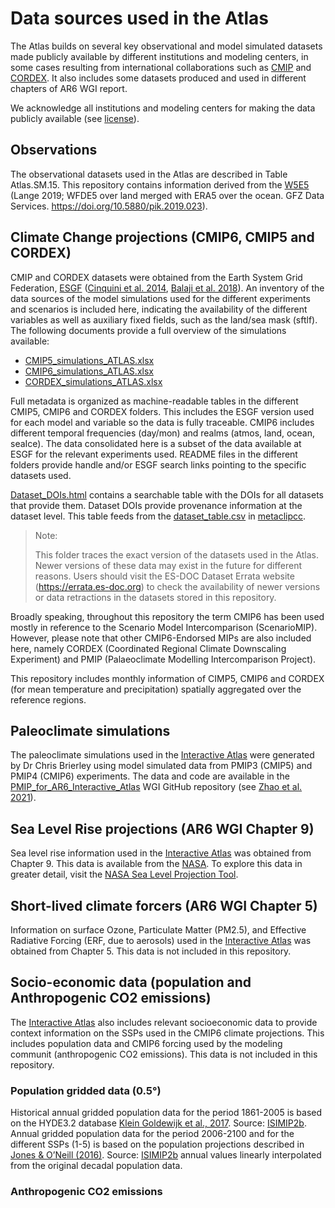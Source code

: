 # Data sources used in the Atlas

The Atlas builds on several key observational and model simulated datasets made publicly available by different institutions and modeling centers, in some cases resulting from international collaborations such as [CMIP](https://www.wcrp-climate.org/wgcm-cmip) and [CORDEX](https://cordex.org). It also includes some datasets produced and used in different chapters of AR6 WGI report.

We acknowledge all institutions and modeling centers for making the data publicly available (see [license](../LICENSE.md)). 

## Observations

The observational datasets used in the Atlas are described in Table Atlas.SM.15. This repository contains information derived from the [W5E5](https://doi.org/10.5880/pik.2019.023) (Lange 2019; WFDE5 over land merged with ERA5 over the ocean. GFZ Data Services. https://doi.org/10.5880/pik.2019.023).

## Climate Change projections (CMIP6, CMIP5 and CORDEX)
CMIP and CORDEX datasets were obtained from the Earth System Grid Federation, [ESGF](https://esgf-data.dkrz.de/projects/esgf-dkrz/) ([Cinquini et al. 2014](https://doi.org/10.1016/j.future.2013.07.002), [Balaji et al. 2018](https://doi.org/10.5194/gmd-11-3659-2018)). An inventory of the data sources of the model simulations used for the different experiments and scenarios is included here, indicating the availability of the different variables as well as auxiliary fixed fields, such as the land/sea mask (sftlf). The following documents provide a full overview of the simulations available: 
 * [CMIP5_simulations_ATLAS.xlsx](CMIP5_simulations_ATLAS.xlsx)
 * [CMIP6_simulations_ATLAS.xlsx](CMIP6_simulations_ATLAS.xlsx)
 * [CORDEX_simulations_ATLAS.xlsx](CORDEX_simulations_ATLAS.xlsx)

Full metadata is organized as machine-readable tables in the different CMIP5, CMIP6 and CORDEX folders. This includes the ESGF version used for each model and variable so the data is fully traceable. CMIP6 includes different temporal frequencies (day/mon) and realms (atmos, land, ocean, seaIce). The data consolidated here is a subset of the data available at ESGF for the relevant experiments used.
README files in the different folders provide handle and/or ESGF search links pointing to the specific datasets used.

[Dataset_DOIs.html](https://raw.githack.com/IPCC-WG1/Atlas/devel/data-sources/Dataset_DOIs.html) contains a searchable table with the DOIs for all datasets that provide them. Dataset DOIs provide provenance information at the dataset level. This table feeds from the [dataset_table.csv](https://github.com/metaclip/metaclipcc/blob/master/inst/dataset_table.csv) in [metaclipcc](https://github.com/metaclip/metaclipcc).

> Note:
> 
> This folder traces the exact version of the datasets used in the Atlas. Newer versions of these data may exist in the future for different reasons. Users should visit the ES-DOC Dataset Errata website (https://errata.es-doc.org) to check the availability of newer versions or data retractions in the datasets stored in this repository.

Broadly speaking, throughout this repository the term CMIP6 has been used mostly in reference to the Scenario Model Intercomparison (ScenarioMIP). However, please note that other CMIP6-Endorsed MIPs are also included here, namely CORDEX (Coordinated Regional Climate Downscaling Experiment) and PMIP (Palaeoclimate Modelling Intercomparison Project).

This repository includes monthly information of CIMP5, CMIP6 and CORDEX (for mean temperature and precipitation) spatially aggregated over the reference regions.  

## Paleoclimate simulations
The paleoclimate simulations used in the [Interactive Atlas](http://interactive-atlas.ipcc.ch) were generated by Dr Chris Brierley using model simulated data from PMIP3 (CMIP5) and PMIP4 (CMIP6) experiments. The data and code are available in the [PMIP_for_AR6_Interactive_Atlas](https://github.com/IPCC-WG1/PMIP_for_AR6_Interactive_Atlas) WGI GitHub repository (see [Zhao et al. 2021](https://doi.org/10.5194/gmd-2021-290)).

## Sea Level Rise projections (AR6 WGI Chapter 9)
Sea level rise information used in the [Interactive Atlas](http://interactive-atlas.ipcc.ch) was obtained from Chapter 9. This data is available from the [NASA](https://podaac.jpl.nasa.gov/announcements/2021-08-09-Sea-level-projections-from-the-IPCC-6th-Assessment-Report). To explore this data in greater detail, visit the [NASA Sea Level Projection Tool](https://sealevel.nasa.gov/data_tools/17).

## Short-lived climate forcers (AR6 WGI Chapter 5)
Information on surface Ozone, Particulate Matter (PM2.5), and Effective Radiative Forcing (ERF, due to aerosols) used in the [Interactive Atlas](http://interactive-atlas.ipcc.ch) was obtained from Chapter 5. This data is not included in this repository.

## Socio-economic data (population and Anthropogenic CO2 emissions)
The [Interactive Atlas](http://interactive-atlas.ipcc.ch) also includes relevant socioeconomic data to provide context information on the SSPs used in the CMIP6 climate projections. This includes population data and CMIP6 forcing used by the modeling communit (anthropogenic CO2 emissions). This data is not included in this repository.

### Population gridded data (0.5°)
Historical annual gridded population data for the period 1861-2005 is based on the HYDE3.2 database [Klein Goldewijk et al., 2017](https://doi.org/10.5194/essd-9-927-2017). Source: [ISIMIP2b](https://www.isimip.org/gettingstarted/details/31/). Annual gridded population data for the period 2006-2100 and for the different SSPs (1-5) is based on the population projections described in [Jones & O’Neill (2016)](http://doi.org/10.1088/1748-9326/11/8/084003). Source: [ISIMIP2b](https://www.isimip.org/gettingstarted/details/62/) annual values linearly interpolated from the original decadal population data.

### Anthropogenic CO2 emissions

